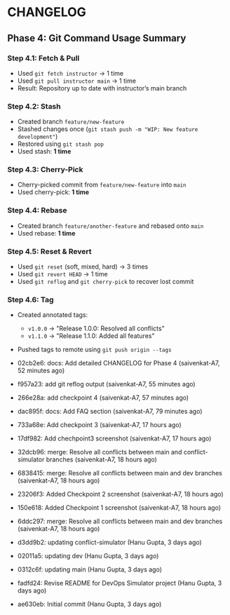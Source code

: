 # CHANGELOG

## Phase 4: Git Command Usage Summary

### Step 4.1: Fetch & Pull
- Used `git fetch instructor` → 1 time  
- Used `git pull instructor main` → 1 time  
- Result: Repository up to date with instructor’s main branch  

### Step 4.2: Stash
- Created branch `feature/new-feature`
- Stashed changes once (`git stash push -m "WIP: New feature development"`)
- Restored using `git stash pop`
- Used stash: **1 time**

### Step 4.3: Cherry-Pick
- Cherry-picked commit from `feature/new-feature` into `main`
- Used cherry-pick: **1 time**

### Step 4.4: Rebase
- Created branch `feature/another-feature` and rebased onto `main`
- Used rebase: **1 time**

### Step 4.5: Reset & Revert
- Used `git reset` (soft, mixed, hard) → 3 times  
- Used `git revert HEAD` → 1 time  
- Used `git reflog` and `git cherry-pick` to recover lost commit  

### Step 4.6: Tag
- Created annotated tags:
  - `v1.0.0` → "Release 1.0.0: Resolved all conflicts"
  - `v1.1.0` → "Release 1.1.0: Added all features"
- Pushed tags to remote using `git push origin --tags`





- 02cb2e6: docs: Add detailed CHANGELOG for Phase 4 (saivenkat-A7, 52 minutes ago)
- f957a23: add git reflog output (saivenkat-A7, 55 minutes ago)
- 266e28a: add checkpoint 4 (saivenkat-A7, 57 minutes ago)
- dac895f: docs: Add FAQ section (saivenkat-A7, 79 minutes ago)
- 733a68e: Add checkpoint 3 (saivenkat-A7, 17 hours ago)
- 17df982: Add chechpoint3 screenshot (saivenkat-A7, 17 hours ago)
- 32dcb96: merge: Resolve all conflicts between main and conflict-simulator branches (saivenkat-A7, 18 hours ago)
- 6838415: merge: Resolve all conflicts between main and dev branches (saivenkat-A7, 18 hours ago)
- 23206f3: Added Checkpoint 2 screenshot (saivenkat-A7, 18 hours ago)
- 150e618: Added Checkpoint 1 screenshot (saivenkat-A7, 18 hours ago)
- 6ddc297: merge: Resolve all conflicts between main and dev branches (saivenkat-A7, 18 hours ago)
- d3dd9b2: updating conflict-simulator (Hanu Gupta, 3 days ago)
- 02011a5: updating dev (Hanu Gupta, 3 days ago)
- 0312c6f: updating main (Hanu Gupta, 3 days ago)
- fadfd24: Revise README for DevOps Simulator project (Hanu Gupta, 3 days ago)
- ae630eb: Initial commit (Hanu Gupta, 3 days ago)